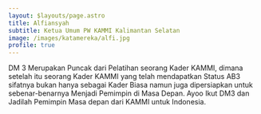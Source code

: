 ```yaml
---
layout: $layouts/page.astro
title: Alfiansyah
subtitle: Ketua Umum PW KAMMI Kalimantan Selatan
image: /images/katamereka/alfi.jpg
profile: true
---
```

DM 3 Merupakan Puncak dari Pelatihan seorang Kader KAMMI, dimana setelah itu seorang Kader KAMMI yang telah mendapatkan Status AB3 sifatnya bukan hanya sebagai Kader Biasa namun juga dipersiapkan untuk sebenar-benarnya Menjadi Pemimpin di Masa Depan. Ayoo Ikut DM3 dan Jadilah Pemimpin Masa depan dari KAMMI untuk Indonesia.
